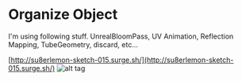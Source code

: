 # Organize Object 

I'm using following stuff. UnrealBloomPass, UV Animation,  Reflection Mapping, TubeGeometry, discard, etc...

[http://su8erlemon-sketch-015.surge.sh/](http://su8erlemon-sketch-015.surge.sh/)
![alt tag](https://github.com/su8erlemon/sketch/blob/master/015/img.gif)